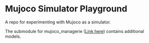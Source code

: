 # Mujoco Simulator Playground

A repo for experimenting with Mujoco as a simulator.

The submodule for mujoco_managerie ([Link here](https://github.com/google-deepmind/mujoco_menagerie)) contains additional models.
